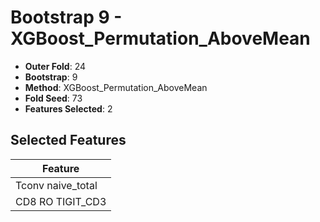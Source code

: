 # Bootstrap 9 - XGBoost_Permutation_AboveMean

- **Outer Fold**: 24
- **Bootstrap**: 9
- **Method**: XGBoost_Permutation_AboveMean
- **Fold Seed**: 73
- **Features Selected**: 2

## Selected Features

| Feature |
|---------|
| Tconv naive_total |
| CD8 RO TIGIT_CD3 |
